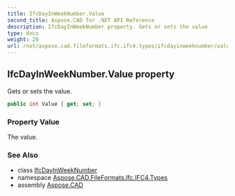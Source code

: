 ```yaml
---
title: IfcDayInWeekNumber.Value
second_title: Aspose.CAD for .NET API Reference
description: IfcDayInWeekNumber property. Gets or sets the value
type: docs
weight: 20
url: /net/aspose.cad.fileformats.ifc.ifc4.types/ifcdayinweeknumber/value/
---
```

## IfcDayInWeekNumber.Value property

Gets or sets the value.

```csharp
public int Value { get; set; }
```

### Property Value

The value.

### See Also

* class [IfcDayInWeekNumber](../)
* namespace [Aspose.CAD.FileFormats.Ifc.IFC4.Types](../../ifcdayinweeknumber/)
* assembly [Aspose.CAD](../../../)


